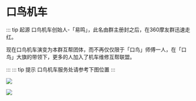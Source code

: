 # 口鸟机车

::: tip 起源
口鸟机车创始人-「易鸣」，此名由群主册封之后，在360摩友群迅速走红。

现在口鸟机车演变为本群互帮团体，而不再仅仅限于「口鸟」师傅一人，在「口鸟」大旗的带领下，更多的人加入了机车维修互帮联盟。

:::
::: tip 提示
口鸟机车服务处请参考下图位置
:::

[![](https://ae01.alicdn.com/kf/HTB1bxY4aiDxK1Rjy1zcq6yGeXXay.jpg)](https://ae01.alicdn.com/kf/HTB1bxY4aiDxK1Rjy1zcq6yGeXXay.jpg)

[![](https://ae01.alicdn.com/kf/HTB1btzbSSzqK1RjSZFjq6zlCFXaR.jpg)](https://ae01.alicdn.com/kf/HTB1btzbSSzqK1RjSZFjq6zlCFXaR.jpg)
